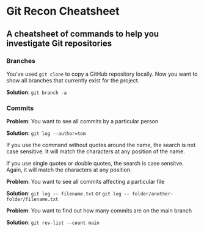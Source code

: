 # Git Recon Cheatsheet
## A cheatsheet of commands to help you investigate Git repositories

### Branches 

You've used `git clone` to copy a GitHub repository locally. Now you want to show all branches that currently exist for the project.

**Solution**: `git branch -a`


### Commits

**Problem**: You want to see all commits by a particular person

**Solution**: `git log --author=tom`

If you use the command without quotes around the name, the search is not case sensitive. It will match the characters at any position of the name.

If you use single quotes or double quotes, the search is case sensitve. Again, it will match the characters at any position.

**Problem**: You want to see all commits affecting a particular file

**Solution**: `git log -- filename.txt` or `git log -- folder/another-folder/filename.txt`


**Problem**: You want to find out how many commits are on the main branch

**Solution**: `git rev-list --count main`


